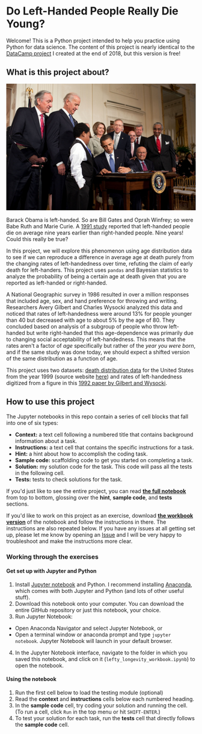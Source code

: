 # Do Left-Handed People Really Die Young? 

Welcome! This is a Python project intended to help you practice using Python for data science. 
The content of this project is nearly identical to the [DataCamp project](https://www.datacamp.com/projects/479) I created at the end of 2018, but this version is free!

## What is this project about?

![Barack Obama signs the Patient Protection and Affordable Care Act at the White House, March 23, 2010](img/Obama_signs_health_care-20100323.jpg)

Barack Obama is left-handed. So are Bill Gates and Oprah Winfrey; so were Babe Ruth and Marie Curie. A [1991 study](https://www.nejm.org/doi/full/10.1056/NEJM199104043241418) reported that left-handed people die on average nine years earlier than right-handed people. Nine years! Could this really be true? 

In this project, we will explore this phenomenon using age distribution data to see if we can reproduce a difference in average age at death purely from the changing rates of left-handedness over time, refuting the claim of early death for left-handers. This project uses `pandas` and Bayesian statistics to analyze the probability of being a certain age at death given that you are reported as left-handed or right-handed.

A National Geographic survey in 1986 resulted in over a million responses that included age, sex, and hand preference for throwing and writing. Researchers Avery Gilbert and Charles Wysocki analyzed this data and noticed that rates of left-handedness were around 13% for people younger than 40 but decreased with age to about 5% by the age of 80. They concluded based on analysis of a subgroup of people who throw left-handed but write right-handed that this age-dependence was primarily due to changing social acceptability of left-handedness. This means that the rates aren't a factor of *age* specifically but rather of the *year you were born*, and if the same study was done today, we should expect a shifted version of the same distribution as a function of age. 

This project uses two datasets: [death distribution data](https://www.cdc.gov/nchs/data/statab/vs00199_table310.pdf) for the United States from the year 1999 (source website [here](https://www.cdc.gov/nchs/nvss/mortality_tables.htm)) and rates of left-handedness digitized from a figure in this [1992 paper by Gilbert and Wysocki](https://www.ncbi.nlm.nih.gov/pubmed/1528408). 

## How to use this project

The Jupyter notebooks in this repo contain a series of cell blocks that fall into one of six types:

* **Context:** a text cell following a numbered title that contains background information about a task.
* **Instructions:** a text cell that contains the specific instructions for a task.
* **Hint:** a hint about how to accomplish the coding task.
* **Sample code:** scaffolding code to get you started on completing a task.
* **Solution:** my solution code for the task. This code will pass all the tests in the following cell.
* **Tests:** tests to check solutions for the task.

If you'd just like to see the entire project, you can read **[the full notebook](https://nbviewer.jupyter.org/github/mbonsma/lefty-longevity/blob/master/lefty_longevity_with_solutions.ipynb)** from top to bottom, glossing over the **hint**, **sample code**, and **tests** sections. 

If you'd like to work on this project as an exercise, download **[the workbook version](https://github.com/mbonsma/lefty-longevity/blob/master/lefty_longevity_workbook.ipynb)** of the notebook and follow the instructions in there. The instructions are also repeated below. If you have any issues at all getting set up, please let me know by opening an [Issue](https://github.com/mbonsma/lefty-longevity/issues) and I will be very happy to troubleshoot and make the instructions more clear. 

### Working through the exercises

#### Get set up with Jupyter and Python
1. Install [Jupyter notebook](https://jupyter.org/install) and Python. I recommend installing [Anaconda](https://www.anaconda.com/distribution/#download-section), which comes with both Jupyter and Python (and lots of other useful stuff). 
2. Download this notebook onto your computer. You can download the entire GitHub repository or just this notebook, your choice.
3. Run Jupyter Notebook: 
  * Open Anaconda Navigator and select Jupyter Notebook, or
  * Open a terminal window or anaconda prompt and type `jupyter notebook`. Jupyter Notebook will launch in your default browser.
4. In the Jupyter Notebook interface, navigate to the folder in which you saved this notebook, and click on it (`lefty_longevity_workbook.ipynb`) to open the notebook.

#### Using the notebook
1. Run the first cell below to load the testing module (optional)
2. Read the **context** and **instructions** cells below each numbered heading.
3. In the **sample code** cell, try coding your solution and running the cell. (To run a cell, click `Run` in the top menu or hit `SHIFT-ENTER`.)
4. To test your solution for each task, run the **tests** cell that directly follows the **sample code** cell.
